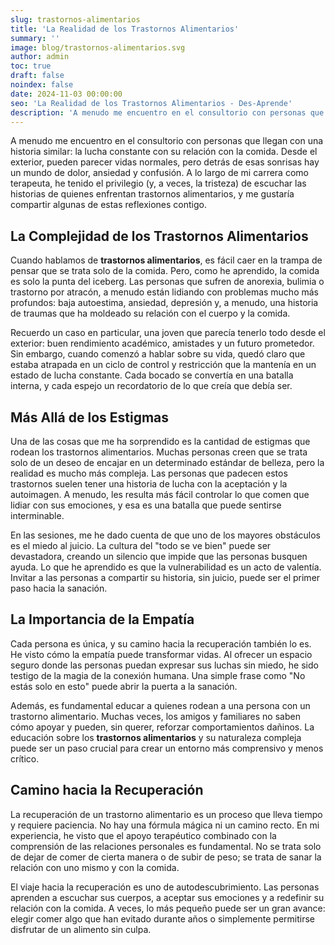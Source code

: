 ```yaml
---
slug: trastornos-alimentarios
title: 'La Realidad de los Trastornos Alimentarios'
summary: ''
image: blog/trastornos-alimentarios.svg
author: admin
toc: true
draft: false
noindex: false
date: 2024-11-03 00:00:00
seo: 'La Realidad de los Trastornos Alimentarios - Des-Aprende'
description: 'A menudo me encuentro en el consultorio con personas que llegan con una historia similar: la lucha constante con su relación con la comida…'
---
```


A menudo me encuentro en el consultorio con personas que llegan con una historia similar: la lucha constante con su relación con la comida. Desde el exterior, pueden parecer vidas normales, pero detrás de esas sonrisas hay un mundo de dolor, ansiedad y confusión. A lo largo de mi carrera como terapeuta, he tenido el privilegio (y, a veces, la tristeza) de escuchar las historias de quienes enfrentan trastornos alimentarios, y me gustaría compartir algunas de estas reflexiones contigo.

## La Complejidad de los Trastornos Alimentarios

Cuando hablamos de **trastornos alimentarios**, es fácil caer en la trampa de pensar que se trata solo de la comida. Pero, como he aprendido, la comida es solo la punta del iceberg. Las personas que sufren de anorexia, bulimia o trastorno por atracón, a menudo están lidiando con problemas mucho más profundos: baja autoestima, ansiedad, depresión y, a menudo, una historia de traumas que ha moldeado su relación con el cuerpo y la comida.

Recuerdo un caso en particular, una joven que parecía tenerlo todo desde el exterior: buen rendimiento académico, amistades y un futuro prometedor. Sin embargo, cuando comenzó a hablar sobre su vida, quedó claro que estaba atrapada en un ciclo de control y restricción que la mantenía en un estado de lucha constante. Cada bocado se convertía en una batalla interna, y cada espejo un recordatorio de lo que creía que debía ser.

## Más Allá de los Estigmas

Una de las cosas que me ha sorprendido es la cantidad de estigmas que rodean los trastornos alimentarios. Muchas personas creen que se trata solo de un deseo de encajar en un determinado estándar de belleza, pero la realidad es mucho más compleja. Las personas que padecen estos trastornos suelen tener una historia de lucha con la aceptación y la autoimagen. A menudo, les resulta más fácil controlar lo que comen que lidiar con sus emociones, y esa es una batalla que puede sentirse interminable.

En las sesiones, me he dado cuenta de que uno de los mayores obstáculos es el miedo al juicio. La cultura del "todo se ve bien" puede ser devastadora, creando un silencio que impide que las personas busquen ayuda. Lo que he aprendido es que la vulnerabilidad es un acto de valentía. Invitar a las personas a compartir su historia, sin juicio, puede ser el primer paso hacia la sanación.

## La Importancia de la Empatía

Cada persona es única, y su camino hacia la recuperación también lo es. He visto cómo la empatía puede transformar vidas. Al ofrecer un espacio seguro donde las personas puedan expresar sus luchas sin miedo, he sido testigo de la magia de la conexión humana. Una simple frase como "No estás solo en esto" puede abrir la puerta a la sanación.

Además, es fundamental educar a quienes rodean a una persona con un trastorno alimentario. Muchas veces, los amigos y familiares no saben cómo apoyar y pueden, sin querer, reforzar comportamientos dañinos. La educación sobre los **trastornos alimentarios** y su naturaleza compleja puede ser un paso crucial para crear un entorno más comprensivo y menos crítico.

## Camino hacia la Recuperación

La recuperación de un trastorno alimentario es un proceso que lleva tiempo y requiere paciencia. No hay una fórmula mágica ni un camino recto. En mi experiencia, he visto que el apoyo terapéutico combinado con la comprensión de las relaciones personales es fundamental. No se trata solo de dejar de comer de cierta manera o de subir de peso; se trata de sanar la relación con uno mismo y con la comida.

El viaje hacia la recuperación es uno de autodescubrimiento. Las personas aprenden a escuchar sus cuerpos, a aceptar sus emociones y a redefinir su relación con la comida. A veces, lo más pequeño puede ser un gran avance: elegir comer algo que han evitado durante años o simplemente permitirse disfrutar de un alimento sin culpa.